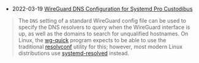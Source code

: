 - 2022-03-19 [WireGuard DNS Configuration for Systemd Pro Custodibus](https://www.procustodibus.com/blog/2022/03/wireguard-dns-config-for-systemd/)
> The `DNS` setting of a standard WireGuard config file can be used to specify the DNS resolvers to query when the WireGuard interface is up, as well as the domains to search for unqualified hostnames. On Linux, the [wg-quick](https://git.zx2c4.com/wireguard-tools/about/src/man/wg-quick.8) program expects to be able to use the traditional [resolvconf](https://gitlab.com/jdthood/resolvconf) utility for this; however, most modern Linux distributions use [systemd-resolved](https://www.freedesktop.org/software/systemd/man/systemd-resolved.service.html) instead.
